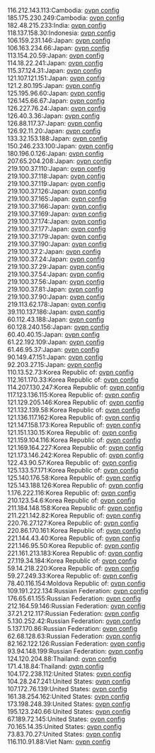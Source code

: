 116.212.143.113:Cambodia: [ovpn config](vpn/116_212_143_113.ovpn)  
185.175.230.249:Cambodia: [ovpn config](vpn/185_175_230_249.ovpn)  
182.48.215.233:India: [ovpn config](vpn/182_48_215_233.ovpn)  
118.137.158.30:Indonesia: [ovpn config](vpn/118_137_158_30.ovpn)  
106.159.231.146:Japan: [ovpn config](vpn/106_159_231_146.ovpn)  
106.163.234.66:Japan: [ovpn config](vpn/106_163_234_66.ovpn)  
113.154.20.59:Japan: [ovpn config](vpn/113_154_20_59.ovpn)  
114.18.22.241:Japan: [ovpn config](vpn/114_18_22_241.ovpn)  
115.37.124.31:Japan: [ovpn config](vpn/115_37_124_31.ovpn)  
121.107.121.151:Japan: [ovpn config](vpn/121_107_121_151.ovpn)  
121.2.80.195:Japan: [ovpn config](vpn/121_2_80_195.ovpn)  
125.195.96.60:Japan: [ovpn config](vpn/125_195_96_60.ovpn)  
126.145.66.67:Japan: [ovpn config](vpn/126_145_66_67.ovpn)  
126.227.76.24:Japan: [ovpn config](vpn/126_227_76_24.ovpn)  
126.40.3.36:Japan: [ovpn config](vpn/126_40_3_36.ovpn)  
126.88.117.37:Japan: [ovpn config](vpn/126_88_117_37.ovpn)  
126.92.11.20:Japan: [ovpn config](vpn/126_92_11_20.ovpn)  
133.32.153.188:Japan: [ovpn config](vpn/133_32_153_188.ovpn)  
150.246.233.100:Japan: [ovpn config](vpn/150_246_233_100.ovpn)  
180.196.0.126:Japan: [ovpn config](vpn/180_196_0_126.ovpn)  
207.65.204.208:Japan: [ovpn config](vpn/207_65_204_208.ovpn)  
219.100.37.110:Japan: [ovpn config](vpn/219_100_37_110.ovpn)  
219.100.37.118:Japan: [ovpn config](vpn/219_100_37_118.ovpn)  
219.100.37.119:Japan: [ovpn config](vpn/219_100_37_119.ovpn)  
219.100.37.126:Japan: [ovpn config](vpn/219_100_37_126.ovpn)  
219.100.37.165:Japan: [ovpn config](vpn/219_100_37_165.ovpn)  
219.100.37.166:Japan: [ovpn config](vpn/219_100_37_166.ovpn)  
219.100.37.169:Japan: [ovpn config](vpn/219_100_37_169.ovpn)  
219.100.37.174:Japan: [ovpn config](vpn/219_100_37_174.ovpn)  
219.100.37.177:Japan: [ovpn config](vpn/219_100_37_177.ovpn)  
219.100.37.179:Japan: [ovpn config](vpn/219_100_37_179.ovpn)  
219.100.37.190:Japan: [ovpn config](vpn/219_100_37_190.ovpn)  
219.100.37.2:Japan: [ovpn config](vpn/219_100_37_2.ovpn)  
219.100.37.24:Japan: [ovpn config](vpn/219_100_37_24.ovpn)  
219.100.37.29:Japan: [ovpn config](vpn/219_100_37_29.ovpn)  
219.100.37.54:Japan: [ovpn config](vpn/219_100_37_54.ovpn)  
219.100.37.56:Japan: [ovpn config](vpn/219_100_37_56.ovpn)  
219.100.37.81:Japan: [ovpn config](vpn/219_100_37_81.ovpn)  
219.100.37.90:Japan: [ovpn config](vpn/219_100_37_90.ovpn)  
219.113.62.178:Japan: [ovpn config](vpn/219_113_62_178.ovpn)  
39.110.137.186:Japan: [ovpn config](vpn/39_110_137_186.ovpn)  
60.112.43.188:Japan: [ovpn config](vpn/60_112_43_188.ovpn)  
60.128.240.156:Japan: [ovpn config](vpn/60_128_240_156.ovpn)  
60.40.40.15:Japan: [ovpn config](vpn/60_40_40_15.ovpn)  
61.22.192.109:Japan: [ovpn config](vpn/61_22_192_109.ovpn)  
61.46.95.37:Japan: [ovpn config](vpn/61_46_95_37.ovpn)  
90.149.47.151:Japan: [ovpn config](vpn/90_149_47_151.ovpn)  
92.203.27.15:Japan: [ovpn config](vpn/92_203_27_15.ovpn)  
110.13.52.73:Korea Republic of: [ovpn config](vpn/110_13_52_73.ovpn)  
112.161.170.33:Korea Republic of: [ovpn config](vpn/112_161_170_33.ovpn)  
114.207.130.247:Korea Republic of: [ovpn config](vpn/114_207_130_247.ovpn)  
117.123.136.115:Korea Republic of: [ovpn config](vpn/117_123_136_115.ovpn)  
121.129.205.146:Korea Republic of: [ovpn config](vpn/121_129_205_146.ovpn)  
121.132.139.58:Korea Republic of: [ovpn config](vpn/121_132_139_58.ovpn)  
121.136.117.162:Korea Republic of: [ovpn config](vpn/121_136_117_162.ovpn)  
121.147.158.173:Korea Republic of: [ovpn config](vpn/121_147_158_173.ovpn)  
121.151.130.15:Korea Republic of: [ovpn config](vpn/121_151_130_15.ovpn)  
121.159.104.116:Korea Republic of: [ovpn config](vpn/121_159_104_116.ovpn)  
121.169.164.227:Korea Republic of: [ovpn config](vpn/121_169_164_227.ovpn)  
121.173.146.242:Korea Republic of: [ovpn config](vpn/121_173_146_242.ovpn)  
122.43.90.57:Korea Republic of: [ovpn config](vpn/122_43_90_57.ovpn)  
125.133.57.171:Korea Republic of: [ovpn config](vpn/125_133_57_171.ovpn)  
125.140.176.58:Korea Republic of: [ovpn config](vpn/125_140_176_58.ovpn)  
125.143.188.126:Korea Republic of: [ovpn config](vpn/125_143_188_126.ovpn)  
1.176.222.116:Korea Republic of: [ovpn config](vpn/1_176_222_116.ovpn)  
210.123.54.6:Korea Republic of: [ovpn config](vpn/210_123_54_6.ovpn)  
211.184.148.158:Korea Republic of: [ovpn config](vpn/211_184_148_158.ovpn)  
211.221.142.82:Korea Republic of: [ovpn config](vpn/211_221_142_82.ovpn)  
220.76.27.127:Korea Republic of: [ovpn config](vpn/220_76_27_127.ovpn)  
220.86.170.161:Korea Republic of: [ovpn config](vpn/220_86_170_161.ovpn)  
221.144.43.40:Korea Republic of: [ovpn config](vpn/221_144_43_40.ovpn)  
221.146.95.50:Korea Republic of: [ovpn config](vpn/221_146_95_50.ovpn)  
221.161.213.183:Korea Republic of: [ovpn config](vpn/221_161_213_183.ovpn)  
27.119.34.184:Korea Republic of: [ovpn config](vpn/27_119_34_184.ovpn)  
59.14.218.220:Korea Republic of: [ovpn config](vpn/59_14_218_220.ovpn)  
59.27.249.33:Korea Republic of: [ovpn config](vpn/59_27_249_33.ovpn)  
78.40.116.154:Moldova Republic of: [ovpn config](vpn/78_40_116_154.ovpn)  
109.191.222.134:Russian Federation: [ovpn config](vpn/109_191_222_134.ovpn)  
176.65.61.155:Russian Federation: [ovpn config](vpn/176_65_61_155.ovpn)  
212.164.59.146:Russian Federation: [ovpn config](vpn/212_164_59_146.ovpn)  
37.21.212.117:Russian Federation: [ovpn config](vpn/37_21_212_117.ovpn)  
5.130.252.42:Russian Federation: [ovpn config](vpn/5_130_252_42.ovpn)  
5.137.170.86:Russian Federation: [ovpn config](vpn/5_137_170_86.ovpn)  
62.68.128.63:Russian Federation: [ovpn config](vpn/62_68_128_63.ovpn)  
82.162.122.126:Russian Federation: [ovpn config](vpn/82_162_122_126.ovpn)  
93.94.148.199:Russian Federation: [ovpn config](vpn/93_94_148_199.ovpn)  
124.120.204.88:Thailand: [ovpn config](vpn/124_120_204_88.ovpn)  
171.4.18.84:Thailand: [ovpn config](vpn/171_4_18_84.ovpn)  
104.172.238.112:United States: [ovpn config](vpn/104_172_238_112.ovpn)  
104.28.247.241:United States: [ovpn config](vpn/104_28_247_241.ovpn)  
107.172.76.139:United States: [ovpn config](vpn/107_172_76_139.ovpn)  
161.38.254.162:United States: [ovpn config](vpn/161_38_254_162.ovpn)  
173.198.248.39:United States: [ovpn config](vpn/173_198_248_39.ovpn)  
195.123.240.66:United States: [ovpn config](vpn/195_123_240_66.ovpn)  
67.189.72.145:United States: [ovpn config](vpn/67_189_72_145.ovpn)  
70.165.14.35:United States: [ovpn config](vpn/70_165_14_35.ovpn)  
73.83.70.27:United States: [ovpn config](vpn/73_83_70_27.ovpn)  
116.110.91.88:Viet Nam: [ovpn config](vpn/116_110_91_88.ovpn)  
